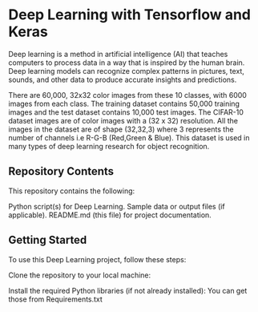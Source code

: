 # Deep Learning with Tensorflow and Keras


Deep learning is a method in artificial intelligence (AI) that teaches computers to process data in a way that is inspired by the human brain. 
Deep learning models can recognize complex patterns in pictures, text, sounds, and other data to produce accurate insights and predictions.

There are 60,000, 32x32 color images from these 10 classes, with 6000 images from each class. The training dataset contains 50,000 training images and the test dataset contains 10,000 test images.
The CIFAR-10 dataset images are of color images with a (32 x 32) resolution. All the images in the dataset are of shape (32,32,3) where 3 represents the number of channels i.e R-G-B (Red,Green & Blue).
This dataset is used in many types of deep learning research for object recognition.


## Repository Contents

This repository contains the following:

Python script(s) for Deep Learning.
Sample data or output files (if applicable).
README.md (this file) for project documentation.

## Getting Started

To use this Deep Learning project, follow these steps:

Clone the repository to your local machine:

Install the required Python libraries (if not already installed): You can get those from Requirements.txt

